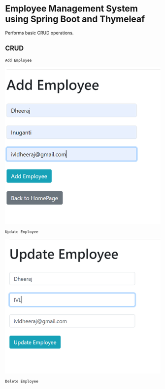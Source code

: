 # Employee Management System using Spring Boot and Thymeleaf 

Performs basic CRUD operations.

## CRUD 

```bash
Add Employee
```
![Add employee](https://github.com/ivldheeraj/EMS/blob/618319bf0e06b46ae4fae92c88f65c884bfbfeae/ems-1.png)

```bash
Update Employee
```
![update employee](https://github.com/ivldheeraj/EMS/blob/618319bf0e06b46ae4fae92c88f65c884bfbfeae/ems-3.png)

```bash
Delete Employee
```
